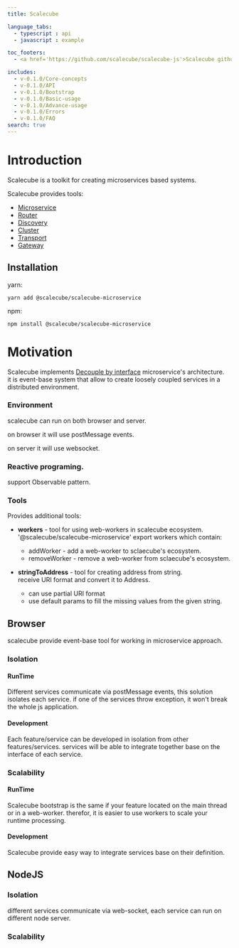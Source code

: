```yaml
---
title: Scalecube

language_tabs:
  - typescript : api
  - javascript : example

toc_footers:
  - <a href='https://github.com/scalecube/scalecube-js'>Scalecube github</a>

includes:
  - v-0.1.0/Core-concepts
  - v-0.1.0/API
  - v-0.1.0/Bootstrap
  - v-0.1.0/Basic-usage
  - v-0.1.0/Advance-usage
  - v-0.1.0/Errors
  - v-0.1.0/FAQ
search: true
---
```


# Introduction

Scalecube is a toolkit for creating microservices based systems.

Scalecube provides tools: 
 
* [Microservice](#bootstrap)  
* [Router](#router)  
* [Discovery](#discovery)  
* [Cluster](#cluster)  
* [Transport](#transport)  
* [Gateway](#gateway)  


## Installation

yarn:

`
yarn add @scalecube/scalecube-microservice
`

npm:

`
npm install @scalecube/scalecube-microservice
` 

# Motivation

Scalecube implements [Decouple by interface](https://en.wikipedia.org/wiki/Loose_coupling) microservice's architecture.  
it is event-base system that allow to create loosely coupled services in a distributed environment.
 
### Environment

scalecube can run on both browser and server.

on browser it will use postMessage events.

on server it will use websocket.

### Reactive programing.

support Observable pattern.

### Tools

Provides additional tools:

* **workers** - tool for using web-workers in scalecube ecosystem.
  '@scalecube/scalecube-microservice' export workers which contain:
   * addWorker - add a web-worker to sclaecube's ecosystem.
   * removeWorker -  remove a web-worker from sclaecube's ecosystem.

* **stringToAddress** - tool for creating address from string.  
receive URI format and convert it to Address.
  * can use partial URI format
  * use default params to fill the missing values from the given string.
  
  
## Browser

scalecube provide event-base tool for working in microservice approach.

### Isolation

#### RunTime 
Different services communicate via postMessage events, this solution isolates each service.
if one of the services throw exception, it won't break the whole js application.

#### Development 
Each feature/service can be developed in isolation from other features/services.
services will be able to integrate together base on the interface of each service.

### Scalability

#### RunTime
Scalecube bootstrap is the same if your feature located on the main thread or in a web-worker.
therefor, it is easier to use workers to scale your runtime processing.

#### Development
Scalecube provide easy way to integrate services base on their definition.

## NodeJS

### Isolation

different services communicate via web-socket, each service can run on different node server.

### Scalability


